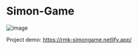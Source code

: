 # Simon-Game

![image](https://user-images.githubusercontent.com/93156213/217618477-f661bd53-8ccf-4678-930e-a7792990a031.png)

Project demo: https://rmk-simongame.netlify.app/

